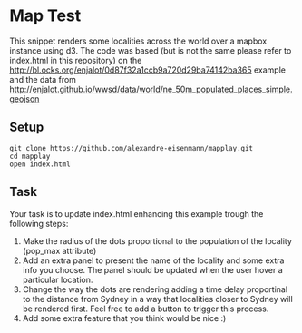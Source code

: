 # Map Test

This snippet renders some localities across the world over a mapbox instance using d3. The code was based (but is not the same please refer to index.html in this repository) on the http://bl.ocks.org/enjalot/0d87f32a1ccb9a720d29ba74142ba365 example and the data from http://enjalot.github.io/wwsd/data/world/ne_50m_populated_places_simple.geojson

## Setup

```
git clone https://github.com/alexandre-eisenmann/mapplay.git
cd mapplay
open index.html
```


## Task

Your task is to update index.html enhancing this example trough the following steps:

1) Make the radius of the dots proportional to the population of the locality (pop_max attribute)
2) Add an extra panel to present the name of the locality and some extra info you choose. The panel should be updated when the user hover a particular location. 
3) Change the way the dots are rendering adding a time delay proportinal to the distance from Sydney in a way that localities closer to Sydney will be rendered first. Feel free to add a button to trigger this process.
4) Add some extra feature that you think would be nice :)


